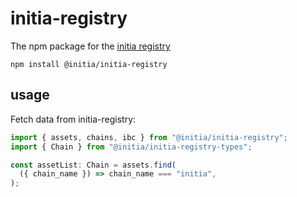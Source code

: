 # initia-registry

The npm package for the [initia registry](https://github.com/initia-labs/initia-registry)

```
npm install @initia/initia-registry
```

## usage

Fetch data from initia-registry:

```typescript
import { assets, chains, ibc } from "@initia/initia-registry";
import { Chain } from "@initia/initia-registry-types";

const assetList: Chain = assets.find(
  ({ chain_name }) => chain_name === "initia",
);
```
